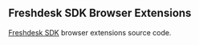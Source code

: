## Freshdesk SDK Browser Extensions

[Freshdesk SDK](http://developer.freshdesk.com/docs/sdk/) browser extensions source code.
